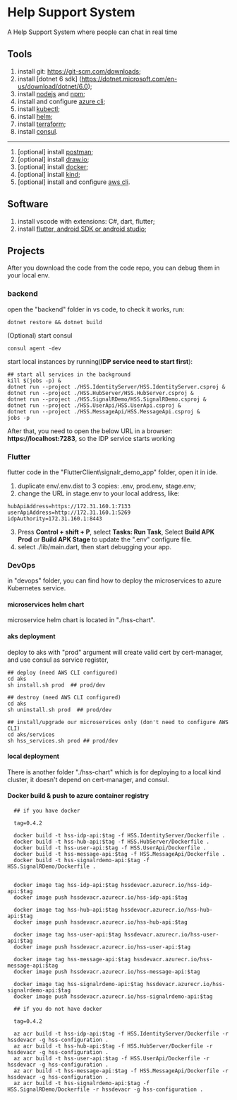 # Help Support System

A Help Support System where people can chat in real time

## Tools

1. install git: https://git-scm.com/downloads;
2. install \[dotnet 6 sdk\] (https://dotnet.microsoft.com/en-us/download/dotnet/6.0);
3. install [nodejs](https://nodejs.org/en/download/) and [npm](https://www.npmjs.com/package/npm);
4. install and configure [azure cli](https://learn.microsoft.com/en-us/cli/azure/install-azure-cli);
5. install [kubectl](https://kubernetes.io/docs/tasks/tools/);
6. install [helm](https://helm.sh/docs/intro/install/);
7. install [terraform](https://developer.hashicorp.com/terraform/tutorials/aws-get-started/install-cli);
8. install [consul](https://developer.hashicorp.com/consul/downloads?host=www.consul.io).

---

1. \[optional\] install [postman](https://www.postman.com/downloads/);
2. \[optional\] install [draw.io](https://github.com/jgraph/drawio-desktop/releases);
3. \[optional\] install [docker](https://www.docker.com/);
4. \[optional\] install [kind](https://kubernetes.io/docs/tasks/tools/#kind);
5. \[optional\] install and configure [aws cli](https://aws.amazon.com/cli/).

## Software

1. install vscode with extensions: C#, dart, flutter;
2. install [flutter, android SDK or android studio](https://docs.flutter.dev/get-started/install);


## Projects

After you download the code from the code repo, you can debug them in your local env.

### backend

open the "backend" folder in vs code, to check it works, run:

```
dotnet restore && dotnet build
```

(Optional) start consul 
```
consul agent -dev
```

start local instances by running(**IDP service need to start first**):
```
## start all services in the background
kill $(jobs -p) &
dotnet run --project ./HSS.IdentityServer/HSS.IdentityServer.csproj &
dotnet run --project ./HSS.HubServer/HSS.HubServer.csproj &
dotnet run --project ./HSS.SignalRDemo/HSS.SignalRDemo.csproj &
dotnet run --project ./HSS.UserApi/HSS.UserApi.csproj &
dotnet run --project ./HSS.MessageApi/HSS.MessageApi.csproj &
jobs -p
```
After that, you need to open the below URL in a browser: **https://localhost:7283**, so the IDP service starts working


### Flutter

flutter code in the "FlutterClient\\signalr_demo_app" folder, open it in ide.

1. duplicate env/.env.dist to 3 copies: .env, prod.env, stage.env;
2. change the URL in stage.env to your local address, like:

```
hubApiAddress=https://172.31.160.1:7133
userApiAddress=http://172.31.160.1:5269
idpAuthority=172.31.160.1:8443
```

3. Press **Control + shift + P**, select **Tasks: Run Task**, Select **Build APK Prod** or **Build APK Stage** to update the ".env" configure file.
4. select ./lib/main.dart, then start debugging your app.

### DevOps

in "devops" folder, you can find how to deploy the microservices to azure Kubernetes service.

#### microservices helm chart

microservice helm chart is located in "./hss-chart".

#### aks deployment

deploy to aks with "prod" argument will create valid cert by cert-manager, and use consul as service register,

```
## deploy (need AWS CLI configured)
cd aks
sh install.sh prod  ## prod/dev
```

```
## destroy (need AWS CLI configured)
cd aks
sh uninstall.sh prod  ## prod/dev
```

```
## install/upgrade our microservices only (don't need to configure AWS CLI)
cd aks/services
sh hss_services.sh prod ## prod/dev
```

#### local deployment

There is another folder "./hss-chart" which is for deploying to a local kind cluster, it doesn't depend on cert-manager, and consul.

#### Docker build & push to azure container registry

```
  ## if you have docker
  
  tag=0.4.2

  docker build -t hss-idp-api:$tag -f HSS.IdentityServer/Dockerfile . 
  docker build -t hss-hub-api:$tag -f HSS.HubServer/Dockerfile . 
  docker build -t hss-user-api:$tag -f HSS.UserApi/Dockerfile .
  docker build -t hss-message-api:$tag -f HSS.MessageApi/Dockerfile .
  docker build -t hss-signalrdemo-api:$tag -f HSS.SignalRDemo/Dockerfile .


  docker image tag hss-idp-api:$tag hssdevacr.azurecr.io/hss-idp-api:$tag
  docker image push hssdevacr.azurecr.io/hss-idp-api:$tag

  docker image tag hss-hub-api:$tag hssdevacr.azurecr.io/hss-hub-api:$tag
  docker image push hssdevacr.azurecr.io/hss-hub-api:$tag

  docker image tag hss-user-api:$tag hssdevacr.azurecr.io/hss-user-api:$tag
  docker image push hssdevacr.azurecr.io/hss-user-api:$tag

  docker image tag hss-message-api:$tag hssdevacr.azurecr.io/hss-message-api:$tag
  docker image push hssdevacr.azurecr.io/hss-message-api:$tag

  docker image tag hss-signalrdemo-api:$tag hssdevacr.azurecr.io/hss-signalrdemo-api:$tag
  docker image push hssdevacr.azurecr.io/hss-signalrdemo-api:$tag
```
```
  ## if you do not have docker
    
  tag=0.4.2
  
  az acr build -t hss-idp-api:$tag -f HSS.IdentityServer/Dockerfile -r hssdevacr -g hss-configuration .
  az acr build -t hss-hub-api:$tag -f HSS.HubServer/Dockerfile -r hssdevacr -g hss-configuration .
  az acr build -t hss-user-api:$tag -f HSS.UserApi/Dockerfile -r hssdevacr -g hss-configuration .
  az acr build -t hss-message-api:$tag -f HSS.MessageApi/Dockerfile -r hssdevacr -g hss-configuration .
  az acr build -t hss-signalrdemo-api:$tag -f HSS.SignalRDemo/Dockerfile -r hssdevacr -g hss-configuration .

 ```